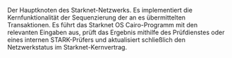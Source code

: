 Der Hauptknoten des Starknet-Netzwerks. Es implementiert die Kernfunktionalität der Sequenzierung der an es übermittelten Transaktionen. Es führt das Starknet OS Cairo-Programm mit den relevanten Eingaben aus, prüft das Ergebnis mithilfe des Prüfdienstes oder eines internen STARK-Prüfers und aktualisiert schließlich den Netzwerkstatus im Starknet-Kernvertrag.